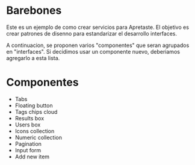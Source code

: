 # Barebones
Este es un ejemplo de como crear servicios para Apretaste. El objetivo es crear patrones de disenno para estandarizar el desarrollo interfaces. 

A continuacion, se proponen varios "componentes" que seran agrupados en "interfaces". Si decidimos usar un componente nuevo, deberiamos agregarlo a esta lista.

# Componentes

* Tabs
* Floating button
* Tags chips cloud
* Results box
* Users box
* Icons collection
* Numeric collection
* Pagination
* Input form
* Add new item
